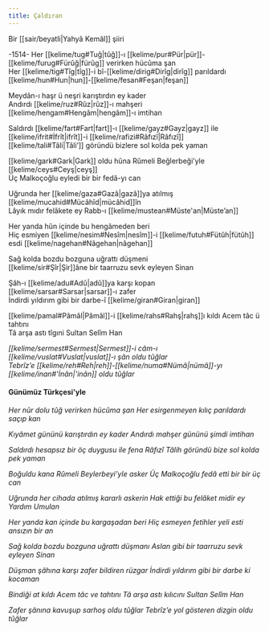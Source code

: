 ```yaml
---
title: Çaldıran
---
```


Bir [[sair/beyatli|Yahyâ Kemâl]] şiiri

-1514-
Her [[kelime/tug#Tuğ|tûğ]]-ı [[kelime/pur#Pür|pür]]-[[kelime/furug#Fürûğ|fürûg]] verirken hücûma şan  
Her [[kelime/tig#Tîg|tîg]]-i bî-[[kelime/dirig#Dirîg|dirîg]] parıldardı [[kelime/hun#Hun|hun]]-[[kelime/fesan#Feşan|feşan]]  
  
Meydân-ı haşr ü neşri karıştırdın ey kader  
Andırdı [[kelime/ruz#Rûz|rûz]]-ı mahşeri [[kelime/hengam#Hengâm|hengâm]]-ı imtihan  
  
Saldırdı [[kelime/fart#Fart|fart]]-ı [[kelime/gayz#Gayz|gayz]] ile [[kelime/ifrit#İfrît|ifrît]]-i [[kelime/rafizi#Râfızî|Râfızî]]  
[[kelime/tali#Tâli|Tâli’]] göründü bizlere sol kolda pek yaman  
  
[[kelime/gark#Gark|Gark]] oldu hûna Rûmeli Beğlerbeği’yle [[kelime/ceys#Ceyş|ceyş]]  
Üç Malkoçoğlu eyledi bir bir fedâ-yı can  

Uğrunda her [[kelime/gaza#Gazâ|gazâ]]ya atılmış [[kelime/mucahid#Mücâhîd|mücâhid]]în  
Lâyık mıdır felâkete ey Rabb-ı [[kelime/mustean#Müste'an|Müste’an]]  
  
Her yanda hûn içinde bu hengâmeden beri  
Hiç esmiyen [[kelime/nesim#Nesîm|nesîm]]-i [[kelime/futuh#Fütûh|fütûh]] esdi [[kelime/nagehan#Nâgehan|nâgehan]]  
  
Sağ kolda bozdu bozguna uğrattı düşmeni  
[[kelime/sir#Şîr|Şir]]âne bir taarruzu sevk eyleyen Sinan  
  
Şâh-ı [[kelime/adu#Adû|adû]]ya karşı kopan [[kelime/sarsar#Sarsar|sarsar]]-ı zafer  
İndirdi yıldırım gibi bir darbe-î [[kelime/giran#Giran|giran]]  
  
[[kelime/pamal#Pâmâl|Pâmâl]]-i [[kelime/rahs#Rahş|rahş]]ı kıldı Acem tâc ü tahtını  
Tâ arşa astı tîgıni Sultan Selîm Han  
  
*[[kelime/sermest#Sermest|Sermest]]-i câm-ı [[kelime/vuslat#Vuslat|vuslat]]-ı şân oldu tûğlar  
Tebrîz’e [[kelime/reh#Reh|reh]]-[[kelime/numa#Nümâ|nümâ]]-yı [[kelime/inan#'İnân|'inân]] oldu tûğlar*

#### Günümüz Türkçesi'yle

*Her nûr dolu tûğ verirken hücûma şan
Her esirgenmeyen kılıç parıldardı saçıp kan*

*Kıyâmet gününü karıştırdın ey kader
Andırdı mahşer gününü şimdi imtihan*

*Saldırdı hesapsız bir öç duygusu ile fena Râfızî
Tâlih göründü bize sol kolda pek yaman*

*Boğuldu kana Rûmeli Beylerbeyi’yle asker
Üç Malkoçoğlu fedâ etti bir bir üç can*

*Uğrunda her cihada atılmış kararlı askerin
Hak ettiği bu felâket midir ey Yardım Umulan*

*Her yanda kan içinde bu kargaşadan beri
Hiç esmeyen fetihler yeli esti ansızın bir an*

*Sağ kolda bozdu bozguna uğrattı düşmanı
Aslan gibi bir taarruzu sevk eyleyen Sinan*

*Düşman şâhına karşı zafer bildiren rüzgar
İndirdi yıldırım gibi bir darbe ki kocaman*

*Bindiği at kıldı Acem tâc ve tahtını
Tâ arşa astı kılıcını Sultan Selîm Han*

*Zafer şânına kavuşup sarhoş oldu tûğlar
Tebrîz’e yol gösteren dizgin oldu tûğlar*